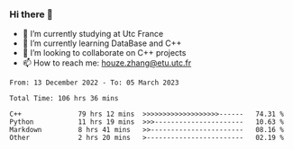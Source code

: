 ### Hi there 👋
- 🔭 I’m currently studying at Utc France
- 🌱 I’m currently learning DataBase and C++
- 👯 I’m looking to collaborate on C++ projects
- 📫 How to reach me: houze.zhang@etu.utc.fr

<!--START_SECTION:waka-->

```text
From: 13 December 2022 - To: 05 March 2023

Total Time: 106 hrs 36 mins

C++              79 hrs 12 mins  >>>>>>>>>>>>>>>>>>>------   74.31 %
Python           11 hrs 19 mins  >>>----------------------   10.63 %
Markdown         8 hrs 41 mins   >>-----------------------   08.16 %
Other            2 hrs 20 mins   >------------------------   02.19 %
```

<!--END_SECTION:waka-->
